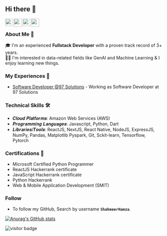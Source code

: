 ## Hi there 👋

<!--
**ShahmeerHamza/ShahmeerHamza** is a ✨ _special_ ✨ repository because its `README.md` (this file) appears on your GitHub profile.

Here are some ideas to get you started:

- 🔭 I’m currently working on ...
- 🌱 I’m currently learning ...
- 👯 I’m looking to collaborate on ...
- 🤔 I’m looking for help with ...
- 💬 Ask me about ...
- 📫 How to reach me: ...
- 😄 Pronouns: ...
- ⚡ Fun fact: ...
-->



<a href="https://www.facebook.com/shahmeerhamzaawan" target="_blank" rel="noopener noreferrer">
  <img align="left" width="24px" src="https://cdn1.iconfinder.com/data/icons/logotypes/32/square-facebook-256.png"  />
</a>

<a href="mailto:shahmeerhamzaawan@gmail.com" target="_blank" rel="noopener noreferrer">
  <img align="left" width="26px" src="https://cdn1.iconfinder.com/data/icons/google-new-logos-1/32/gmail_new_logo-256.png" />
</a>

<a href="https://www.linkedin.com/in/shahmeer-hamza-awan/" target="_blank" rel="noopener noreferrer">
  <img align="left" width="24px" src="https://cdn2.iconfinder.com/data/icons/social-media-2285/512/1_Linkedin_unofficial_colored_svg-256.png"  />
</a>

<a href="https://hamza-developer-portfolio.vercel.app/" target="_blank" rel="noopener noreferrer">
  <img align="left" width="26px" src="https://cdn3.iconfinder.com/data/icons/social-media-circle-6/1024/circle-10-1024.png" />
</a>

<br />

### About Me 🚀

🎓 I'm an experienced **Fullstack Developer** with a proven track record of 3+ years.</br>
👨‍💻  I'm interested in data-related fields like GenAI and Machine Learning  & I enjoy learning new things.</br>


### My Experiences 🙌

- [Software Developer @97 Solutions](https://www.linkedin.com/company/97-solutions) - Working as Software Developer at 97 Solutions


### Technical Skills 🛠️

- 𝑪𝒍𝒐𝒖𝒅 𝑷𝒍𝒂𝒕𝒇𝒐𝒓𝒎𝒔: Amazon Web Services (AWS)
- 𝑷𝒓𝒐𝒈𝒓𝒂𝒎𝒎𝒊𝒏𝒈 𝑳𝒂𝒏𝒈𝒖𝒂𝒈𝒆𝒔: Javascript, Python, Dart
- 𝑳𝒊𝒃𝒓𝒂𝒓𝒊𝒆𝒔/𝑻𝒐𝒐𝒍𝒔: ReactJS, NextJS, React Native, NodeJS, ExpressJS, NumPy, Pandas, Matplotlib Pyspark, Git, Sckit-learn, Tensorflow, Pytorch

### Certifications 📜 

- Microsoft Certified Python Programmer
- ReactJS Hackerrank certificate
- JavaScript Hackerrank certificate
- Python Hackerrank
- Web & Mobile Application Development (SMIT)


### Follow
- To follow my GitHub, Search by username **`ShahmeerHamza`**.

[![Anurag's GitHub stats](https://github-readme-stats.vercel.app/api?username=ShahmeerHamza)](https://github.com/anuraghazra/github-readme-stats)


![visitor badge](https://visitor-badge.laobi.icu/badge?page_id=ShahmeerHamza.ShahmeerHamza)
